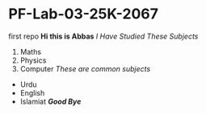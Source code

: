 # PF-Lab-03-25K-2067
first repo
**Hi this is Abbas**
*I Have Studied These Subjects*
1. Maths
2. Physics
3. Computer
*These are common subjects*
- Urdu
- English
- Islamiat
***Good Bye***
